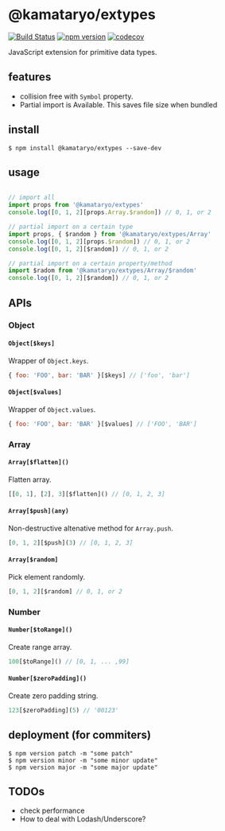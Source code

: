 # @kamataryo/extypes

[![Build Status](https://travis-ci.org/kamataryo/extypes.svg?branch=master)](https://travis-ci.org/kamataryo/extypes)
[![npm version](https://badge.fury.io/js/%40kamataryo%2Fextypes.svg)](https://badge.fury.io/js/%40kamataryo%2Fextypes)
[![codecov](https://codecov.io/gh/kamataryo/extypes/branch/master/graph/badge.svg)](https://codecov.io/gh/kamataryo/extypes)


JavaScript extension for primitive data types.

## features

- collision free with `Symbol` property.
- Partial import is Available. This saves file size when bundled

## install

```shell
$ npm install @kamataryo/extypes --save-dev
```

## usage

```javascript

// import all
import props from '@kamataryo/extypes'
console.log([0, 1, 2][props.Array.$random]) // 0, 1, or 2

// partial import on a certain type
import props, { $random } from '@kamataryo/extypes/Array'
console.log([0, 1, 2][props.$random]) // 0, 1, or 2
console.log([0, 1, 2][$random]) // 0, 1, or 2

// partial import on a certain property/method
import $radom from '@kamataryo/extypes/Array/$random'
console.log([0, 1, 2][$random]) // 0, 1, or 2
```

## APIs

### Object

#### `Object[$keys]`

Wrapper of `Object.keys`.

```javascript
{ foo: 'FOO', bar: 'BAR' }[$keys] // ['foo', 'bar']
```

#### `Object[$values]`

Wrapper of `Object.values`.

```javascript
{ foo: 'FOO', bar: 'BAR' }[$values] // ['FOO', 'BAR']
```

### Array

####  `Array[$flatten]()`

Flatten array.

```javascript
[[0, 1], [2], 3][$flatten]() // [0, 1, 2, 3]
```

#### `Array[$push](any)`

Non-destructive altenative method for `Array.push`.

```javascript
[0, 1, 2][$push](3) // [0, 1, 2, 3]
```

#### `Array[$random]`

Pick element randomly.

```javascript
[0, 1, 2][$random] // 0, 1, or 2
```

### Number

#### `Number[$toRange]()`

Create range array.

```javascript
100[$toRange]() // [0, 1, ... ,99]
```

#### `Number[$zeroPadding]()`

Create zero padding string.

```javascript
123[$zeroPadding](5) // '00123'
```

## deployment (for commiters)

```shell
$ npm version patch -m "some patch"
$ npm version minor -m "some minor update"
$ npm version major -m "some major update"
```

## TODOs

- check performance
- How to deal with Lodash/Underscore?
